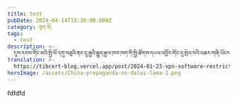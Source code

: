 ```yaml
---
title: test
pubDate: 2024-04-14T18:30:00.000Z
category: སྙན་ཐོ།
tags:
  - test
description: >-
  དུས་རབས་གོང་མའི་སྤྱི་ལོ་དགུ་བཅུའི་ནང་དྲྭ་རྒྱའི་རྒྱུད་རྒྱལ་ཁབ་ཁག་གི་སྤྱི་ཚོགས་དཔལ་འབྱོར་གོང་དུ་སྤེལ་བའི་འཆར་གཞི་ཡོངས་ཁྱབ་ཕྱིན་པའི་ནང་དུ་ཚོང་ལས་དང་།
translation: >-
  https://tibcert-blog.vercel.app/post/2024-01-23-vpn-software-restrictions-in-tibet/
heroImage: /assets/China-propaganda-on-dalai-lama-2.png
---
```


fdfdfd
